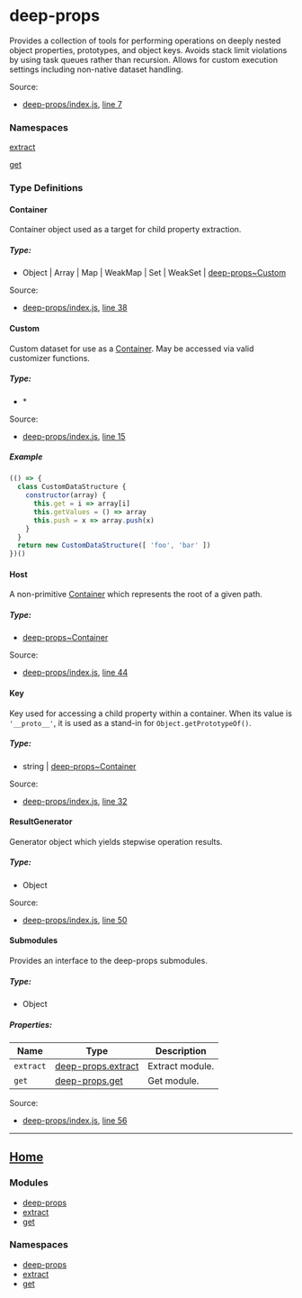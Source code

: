 # deep-props

Provides a collection of tools for performing operations on deeply nested object properties, prototypes, and object keys. Avoids stack limit violations by using task queues rather than recursion. Allows for custom execution settings including non-native dataset handling.

Source:

*   [deep-props/index.js](https://github.com/jpcx/deep-props/blob/0.2.0/index.js), [line 7](https://github.com/jpcx/deep-props/blob/0.2.0/index.js#L7)

### Namespaces

[extract](https://github.com/jpcx/deep-props.extract/blob/0.1.1/docs/global.md)

[get](https://github.com/jpcx/deep-props.get/blob/0.1.0/docs/global.md)

### Type Definitions

<a name="~Container"></a>
#### Container

Container object used as a target for child property extraction.

##### Type:

*   Object | Array | Map | WeakMap | Set | WeakSet | [deep-props~Custom](https://github.com/jpcx/deep-props/blob/0.2.0/docs/global.md#~Custom)

Source:

*   [deep-props/index.js](https://github.com/jpcx/deep-props/blob/0.2.0/index.js), [line 38](https://github.com/jpcx/deep-props/blob/0.2.0/index.js#L38)

<a name="~Custom"></a>
#### Custom

Custom dataset for use as a [Container](#~Container). May be accessed via valid customizer functions.

##### Type:

*   \*

Source:

*   [deep-props/index.js](https://github.com/jpcx/deep-props/blob/0.2.0/index.js), [line 15](https://github.com/jpcx/deep-props/blob/0.2.0/index.js#L15)

##### Example

```js
(() => {
  class CustomDataStructure {
    constructor(array) {
      this.get = i => array[i]
      this.getValues = () => array
      this.push = x => array.push(x)
    }
  }
  return new CustomDataStructure([ 'foo', 'bar' ])
})()
```

<a name="~Host"></a>
#### Host

A non-primitive [Container](#~Container) which represents the root of a given path.

##### Type:

*   [deep-props~Container](https://github.com/jpcx/deep-props/blob/0.2.0/docs/global.md#~Container)

Source:

*   [deep-props/index.js](https://github.com/jpcx/deep-props/blob/0.2.0/index.js), [line 44](https://github.com/jpcx/deep-props/blob/0.2.0/index.js#L44)

<a name="~Key"></a>
#### Key

Key used for accessing a child property within a container. When its value is `'__proto__'`, it is used as a stand-in for `Object.getPrototypeOf()`.

##### Type:

*   string | [deep-props~Container](https://github.com/jpcx/deep-props/blob/0.2.0/docs/global.md#~Container)

Source:

*   [deep-props/index.js](https://github.com/jpcx/deep-props/blob/0.2.0/index.js), [line 32](https://github.com/jpcx/deep-props/blob/0.2.0/index.js#L32)

<a name="~ResultGenerator"></a>
#### ResultGenerator

Generator object which yields stepwise operation results.

##### Type:

*   Object

Source:

*   [deep-props/index.js](https://github.com/jpcx/deep-props/blob/0.2.0/index.js), [line 50](https://github.com/jpcx/deep-props/blob/0.2.0/index.js#L50)

<a name="~Submodules"></a>
#### Submodules

Provides an interface to the deep-props submodules.

##### Type:

*   Object

##### Properties:

| Name | Type | Description |
| --- | --- | --- |
| `extract` | [deep-props.extract](https://github.com/jpcx/deep-props.extract/blob/0.1.1/docs/global.md) | Extract module. |
| `get` | [deep-props.get](https://github.com/jpcx/deep-props.get/blob/0.1.0/docs/global.md) | Get module. |

Source:

*   [deep-props/index.js](https://github.com/jpcx/deep-props/blob/0.2.0/index.js), [line 56](https://github.com/jpcx/deep-props/blob/0.2.0/index.js#L56)

<hr>

## [Home](https://github.com/jpcx/deep-props/blob/0.2.0/README.md)

### Modules

*   [deep-props](https://github.com/jpcx/deep-props/blob/0.2.0/docs/API.md)
*   [extract](https://github.com/jpcx/deep-props.extract/blob/0.1.1/docs/API.md)
*   [get](https://github.com/jpcx/deep-props.get/blob/0.1.0/docs/API.md)

### Namespaces

*   [deep-props](https://github.com/jpcx/deep-props/blob/0.2.0/docs/global.md)
*   [extract](https://github.com/jpcx/deep-props.extract/blob/0.1.1/docs/global.md)
*   [get](https://github.com/jpcx/deep-props.get/blob/0.1.0/docs/global.md)